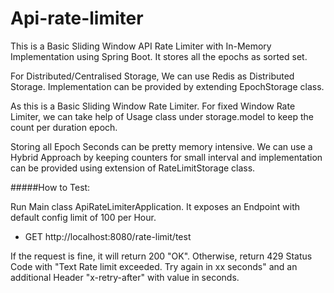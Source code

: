 # Api-rate-limiter

This is a Basic Sliding Window API Rate Limiter with In-Memory Implementation using Spring Boot.
It stores all the epochs as sorted set.

For Distributed/Centralised Storage, We can use Redis as Distributed Storage.
Implementation can be provided by extending EpochStorage class.

As this is a Basic Sliding Window Rate Limiter.
For fixed Window Rate Limiter, we can take help of Usage class under storage.model to keep the count per duration epoch.

Storing all Epoch Seconds can be pretty memory intensive. We can use a Hybrid Approach by keeping counters for small interval
and implementation can be provided using extension of RateLimitStorage class.

#####How to Test:

Run Main class ApiRateLimiterApplication.
It exposes an Endpoint with default config limit of 100 per Hour.
- GET http://localhost:8080/rate-limit/test

If the request is fine, it will return 200 "OK". Otherwise, return 429 Status Code with "Text Rate limit exceeded. Try again in xx seconds" and an additional Header "x-retry-after" with value in seconds.